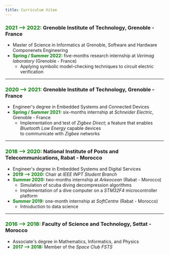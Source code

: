 ```yaml
---
title: Curriculum Vitae
---
```


### <font color="green"> 2021 --> 2022: </font> Grenoble Institute of Technology, Grenoble - France
- Master of Science in Informatics at Grenoble, Software and Hardware Componenets Engineering
- <font color="green"> **Spring / Summer 2022:** </font> five-months research internship at _Verimag laboratory_ (Grenoble - France)
    - Applying symbolic model-checking techniques to circuit electric verification

---
### <font color="green"> 2020 --> 2021: </font> Grenoble Institute of Technology, Grenoble - France
- Engineer's degree in Embedded Systems and Connected Devices
- <font color="green"> **Spring / Summer 2021:** </font> six-months internship at _Schneider Electric_, Grenoble - France
    - Implementation and test of _Zigbee Direct_; a feature that enables _Bluetooth Low Energy_ capable devices \
    to communicate with _Zigbee_ networks

---
### <font color="green"> 2018 --> 2020: </font> National Institute of Posts and Telecommunications, Rabat - Morocco
- Engineer's degree in Embedded Systems and Digital Services
- <font color="green"> **2019 --> 2020:** </font> Chair at _IEEE INPT Student Branch_
- <font color="green"> **Summer 2020:** </font> two-months internship at _Arkeocean_ (Rabat - Morocco)
    - Simulation of scuba diving decompression algorithms
    - Implementation of a dive computer on a _STM32F4_ microcontroller platform
- <font color="green"> **Summer 2019:** </font> one-month internship at _SoftCentre_ (Rabat - Morocco)
    - Introduction to data science

---
### <font color="green"> 2016 --> 2018: </font> Faculty of Science and Technology, Settat - Morocco
- Associate's degree in Mathematics, Informatics, and Physics
- <font color="green"> **2017 --> 2018:** </font> Member of the _Space Club FSTS_

